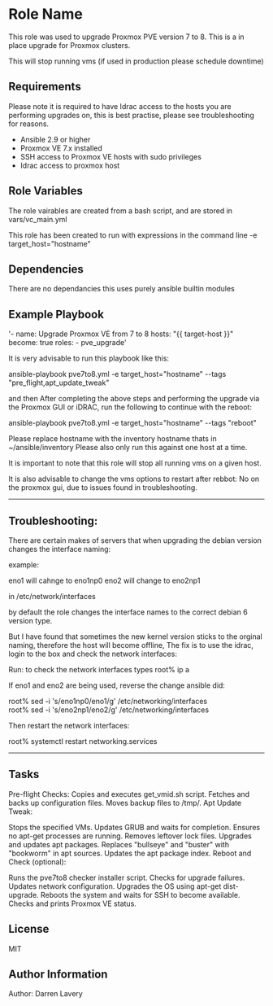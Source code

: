 Role Name
=========

This role was used to upgrade Proxmox PVE version 7 to 8.
This is a in place upgrade for Proxmox clusters.

This will stop running vms (if used in production please schedule downtime)

Requirements
------------

Please note it is required to have Idrac access to the hosts you are performing upgrades on, this is best practise, please see troubleshooting for reasons.

- Ansible 2.9 or higher
- Proxmox VE 7.x installed
- SSH access to Proxmox VE hosts with sudo privileges
- Idrac access to proxmox host

Role Variables
--------------

The role vairables are created from a bash script, and are stored in vars/vc_main.yml

This role has been created to run with expressions in the command line -e target_host="hostname"

Dependencies
------------

There are no dependancies this uses purely ansible builtin modules

Example Playbook
----------------

'- name: Upgrade Proxmox VE from 7 to 8
  hosts: "{{ target-host }}"
  become: true
  roles:
    - pve_upgrade'

It is very advisable to run this playbook like this:

ansible-playbook pve7to8.yml -e target_host="hostname" --tags "pre_flight,apt_update_tweak"

and then After completing the above steps and performing the upgrade via the Proxmox GUI or iDRAC, run the following to continue with the reboot:

ansible-playbook pve7to8.yml -e target_host="hostname" --tags "reboot"

Please replace hostname with the inventory hostname thats in ~/ansible/inventory Please also only run this against one host at a time.

It is important to note that this role will stop all running vms on a given host.

It is also advisable to change the vms options to restart after rebbot: No on the proxmox gui, due to issues found in troubleshooting.

-------
Troubleshooting:
-------

There are certain makes of servers that when upgrading the debian version changes the interface naming:

example:

eno1 will cahnge to eno1np0
eno2 will change to eno2np1

in /etc/network/interfaces

by default the role changes the interface names to the correct debian 6 version type. 

But I have found that sometimes the new kernel version sticks to the orginal naming, therefore the host will become offline, 
The fix is to use the idrac, login to the box and check the network interfaces:

Run: to check the network interfaces types 
root% ip a 

If eno1 and eno2 are being used, reverse the change ansible did:

root% sed -i 's/eno1np0/eno1/g' /etc/networking/interfaces  
root% sed -i 's/eno2np1/eno2/g' /etc/networking/interfaces

Then restart the network interfaces:

root% systemctl restart networking.services

-------
Tasks
-------

Pre-flight Checks:
  Copies and executes get_vmid.sh script.
  Fetches and backs up configuration files.
  Moves backup files to /tmp/.
  Apt Update Tweak:

Stops the specified VMs.
  Updates GRUB and waits for completion.
  Ensures no apt-get processes are running.
  Removes leftover lock files.
  Upgrades and updates apt packages.
  Replaces "bullseye" and "buster" with "bookworm" in apt sources.
  Updates the apt package index.
  Reboot and Check (optional):

Runs the pve7to8 checker installer script.
  Checks for upgrade failures.
  Updates network configuration.
  Upgrades the OS using apt-get dist-upgrade.
  Reboots the system and waits for SSH to become available.
  Checks and prints Proxmox VE status.


License
-------

MIT

Author Information
------------------

Author: Darren Lavery

